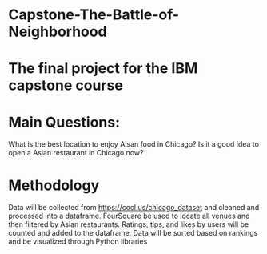 # Capstone-The-Battle-of-Neighborhood

# The final project for the IBM capstone course 

# Main Questions:
  What is the best location to enjoy Aisan food in Chicago? Is it a good idea to open a Asian restaurant in Chicago now?
  
# Methodology
  Data will be collected from https://cocl.us/chicago_dataset and cleaned and processed into a dataframe.
  FourSquare be used to locate all venues and then filtered by Asian restaurants. Ratings, tips, and likes by users will be counted and added to the dataframe.
  Data will be sorted based on rankings and be visualized through Python libraries
